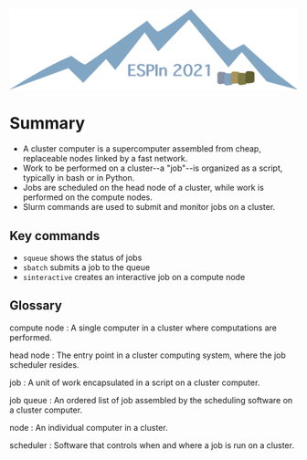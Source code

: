 ![Ivy logo](https://raw.githubusercontent.com/csdms/ivy/main/media/logo.png)

# Summary

* A cluster computer is a supercomputer assembled from cheap, replaceable nodes linked by a fast network.
* Work to be performed on a cluster--a "job"--is organized as a script, typically in bash or in Python.
* Jobs are scheduled on the head node of a cluster, while work is performed on the compute nodes.
* Slurm commands are used to submit and monitor jobs on a cluster.


## Key commands

* `squeue` shows the status of jobs
* `sbatch` submits a job to the queue
* `sinteractive` creates an interactive job on a compute node


## Glossary

compute node
:   A single computer in a cluster where computations are performed.

head node
:   The entry point in a cluster computing system, where the job scheduler resides.

job
:   A unit of work encapsulated in a script on a cluster computer.

job queue
:   An ordered list of job assembled by the scheduling software on
    a cluster computer.

node
:   An individual computer in a cluster.

scheduler
:   Software that controls when and where a job is run on a cluster.
